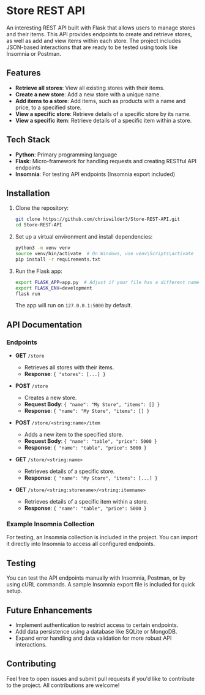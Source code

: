 # Store REST API

An interesting REST API built with Flask that allows users to manage stores and their items. This API provides endpoints to create and retrieve stores, as well as add and view items within each store. The project includes JSON-based interactions that are ready to be tested using tools like Insomnia or Postman.

## Features

- **Retrieve all stores**: View all existing stores with their items.
- **Create a new store**: Add a new store with a unique name.
- **Add items to a store**: Add items, such as products with a name and price, to a specified store.
- **View a specific store**: Retrieve details of a specific store by its name.
- **View a specific item**: Retrieve details of a specific item within a store.

## Tech Stack

- **Python**: Primary programming language
- **Flask**: Micro-framework for handling requests and creating RESTful API endpoints
- **Insomnia**: For testing API endpoints (Insomnia export included)

## Installation

1. Clone the repository:
    ```bash
    git clone https://github.com/chriswilder3/Store-REST-API.git
    cd Store-REST-API
    ```

2. Set up a virtual environment and install dependencies:
    ```bash
    python3 -m venv venv
    source venv/bin/activate  # On Windows, use venv\Scripts\activate
    pip install -r requirements.txt
    ```

3. Run the Flask app:
    ```bash
    export FLASK_APP=app.py  # Adjust if your file has a different name
    export FLASK_ENV=development
    flask run
    ```

    The app will run on `127.0.0.1:5000` by default.

## API Documentation

### Endpoints

- **GET** `/store`
  - Retrieves all stores with their items.
  - **Response**: `{ "stores": [...] }`

- **POST** `/store`
  - Creates a new store.
  - **Request Body**: `{ "name": "My Store", "items": [] }`
  - **Response**: `{ "name": "My Store", "items": [] }`

- **POST** `/store/<string:name>/item`
  - Adds a new item to the specified store.
  - **Request Body**: `{ "name": "table", "price": 5000 }`
  - **Response**: `{ "name": "table", "price": 5000 }`

- **GET** `/store/<string:name>`
  - Retrieves details of a specific store.
  - **Response**: `{ "name": "My Store", "items": [...] }`

- **GET** `/store/<string:storename>/<string:itemname>`
  - Retrieves details of a specific item within a store.
  - **Response**: `{ "name": "table", "price": 5000 }`

### Example Insomnia Collection

For testing, an Insomnia collection is included in the project. You can import it directly into Insomnia to access all configured endpoints.

## Testing

You can test the API endpoints manually with Insomnia, Postman, or by using cURL commands. A sample Insomnia export file is included for quick setup.

## Future Enhancements

- Implement authentication to restrict access to certain endpoints.
- Add data persistence using a database like SQLite or MongoDB.
- Expand error handling and data validation for more robust API interactions.

## Contributing

Feel free to open issues and submit pull requests if you'd like to contribute to the project. All contributions are welcome!

